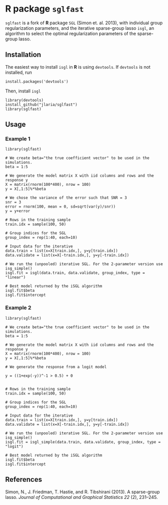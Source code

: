 # R package `sglfast`

`sglfast` is a fork of **R** package `SGL` (Simon et. al. 2013), with individual group regularization parameters, and the iterative sparse-group lasso `isgl`, an algorithm to select the optimal regularization parameters of the sparse-group lasso. 

## Installation

The easiest way to install `isgl` in **R** is using `devtools`. 
If `devtools` is not installed, run


	install.packages('devtools')


Then, install `isgl`

	library(devtools)
	install_github("jlaria/sglfast")
	library(sglfast)

## Usage

### Example 1

    library(sglfast)
    
    # We create beta="the true coefficient vector" to be used in the simulations.
    beta = 1:5
    
    # We generate the model matrix X with iid columns and rows and the response y
    X = matrix(rnorm(100*400), nrow = 100)
    y = X[,1:5]%*%beta
    
    # We chose the variance of the error such that SNR = 3
    snr = 3
    error = rnorm(100, mean = 0, sd=sqrt(var(y)/snr))
    y = y+error

    # Rows in the training sample
    train.idx = sample(100, 50)
  
    # Group indices for the SGL  
    group_index = rep(1:40, each=10)

    # Input data for the iterative 
    data.train = list(x=X[train.idx,], y=y[train.idx])
    data.validate = list(x=X[-train.idx,], y=y[-train.idx])

    # We run the (unpooled) iterative SGL. For the 2-parameter version use isg_simple()
    isgl.fit = isgl(data.train, data.validate, group_index, type = "linear")
    
    # Best model returned by the iSGL algorithm
    isgl.fit$beta
    isgl.fit$intercept

### Example 2

    library(sglfast)
    
    # We create beta="the true coefficient vector" to be used in the simulations.
    beta = 1:5
    
    # We generate the model matrix X with iid columns and rows and the response y
    X = matrix(rnorm(100*400), nrow = 100)
    y = X[,1:5]%*%beta
    
    # We generate the response from a logit model
    
    y = ((1+exp(-y))^-1 > 0.5) + 0
    
    
    # Rows in the training sample
    train.idx = sample(100, 50)
    
    # Group indices for the SGL  
    group_index = rep(1:40, each=10)
    
    # Input data for the iterative 
    data.train = list(x=X[train.idx,], y=y[train.idx])
    data.validate = list(x=X[-train.idx,], y=y[-train.idx])
    
    # We run the (unpooled) iterative SGL. For the 2-parameter version use isg_simple()
    isgl.fit = isgl_simple(data.train, data.validate, group_index, type = "logit")
    
    # Best model returned by the iSGL algorithm
    isgl.fit$beta
    isgl.fit$intercept
    
    
## References

Simon, N., J. Friedman, T. Hastie, and R. Tibshirani (2013). A sparse-group lasso.
*Journal of Computational and Graphical Statistics 22* (2), 231–245.
